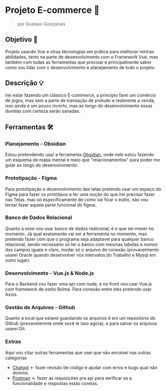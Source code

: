 # Projeto E-commerce 🛒
> por Gustavo Gonçalves

## Objetivo  📌
Projeto usando Vue e otras técnologias em prática para melhorar minhas abilidades, tanto na parte de desenvolvimento com o Framework Vue, mas também com todas as ferramentas que precisar e principalmente saber como vou lidar com o desenvolvimento e planejamento de todo o projeto.

## Descrição 💡
Irei estar fazendo um clássico E-commerce, a principio farei um comércio de jogos, mas sem a parte de transação de protudo e realmente a venda, isso ainda é um pouco incerto, mas ao longo do desenvolvimento essas duvidas com certeza serão sanadas.

## Ferramentas 🛠

### Planejamento - Obsidian
Estou pretendendo usar a ferramenta [Obsidian](https://obsidian.md/), onde nele estou fazendo um esquema de mapa mental e meio que "relacionamentos" para poder me guiar ao longo do desenvolvimento.

### Prototipação - Figma
Para prototipação e desenvolvimento das telas pretendo usar um espaço do Figma para fazer os protótipos e ter uma noção do que irei precisar fazer nas Telas. mas só especificamente de como vai ficar o estilo, não vou tentar fazer aquela parte funcional do figma.

### Banco de Dados Relacional
Quanto a esse vou usar banco de dados realcional, é o que sei mexer no momento. Já qual exatamente vai ser a ferramenta no momento, mas pretendo fazer com que o programa seja adaptavel para qualquer banco relacional, sendo necessário só ter o banco com mesmas tabelas e nomes dos campos iguais e claro, mudar só o arquivo de conexão (provavelmente usarei Oracle quando desenvolver nos intervalos do Trabalho e Mysql em outro lugar).

### Desenvolvimento - Vue.js & Node.js
Para o Backend vou fazer uma api com node, e no front vou usar Vue.js com framework de estilo Bulma. Para conexão entre eles pretendo usar Axios.

### Gestão de Arquivos - Github
Quanto a local que estarei guardando os arquivos é em um repositório do Github (provavelemnte onde você le isso agora), e para salvar os arquivos usarei Git. 

### Extras
Aqui vou citar outras ferramentas que usei que não encaixei nas outras categorias
 - [Chatgpt](https://chatgpt.com/) <- fazer revisão de código e ajudar com erros e bugs qual não domino.
 - [Postman](https://www.postman.com/) <- fazer as requisições pra api para verificar se a funcionalidade e respostas estão coretas.


